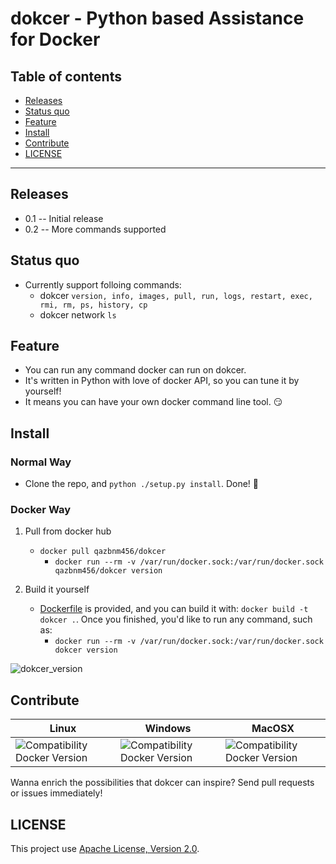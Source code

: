 # dokcer - Python based Assistance for Docker

## **Table of contents**

* [Releases](#releases)
* [Status quo](#status)
* [Feature](#feature)
* [Install](#install)
* [Contribute](#contribute)
* [LICENSE](#license)

---------------------------------------

<a name="releases"></a>
## Releases

- 0.1 -- Initial release
- 0.2 -- More commands supported

<a name="status"></a>
## Status quo

- Currently support folloing commands:
    - dokcer `version, info, images, pull, run, logs, restart, exec, rmi, rm, ps, history, cp`
    - dokcer network `ls`

<a name="feature"></a>
## Feature

- You can run any command docker can run on dokcer.
- It's written in Python with love of docker API, so you can tune it by yourself!
- It means you can have your own docker command line tool. :smirk:

<a name="install"></a>
## Install

### Normal Way

- Clone the repo, and `python ./setup.py install`. Done! :tada:

### Docker Way

1. Pull from docker hub
    - `docker pull qazbnm456/dokcer`
        - `docker run --rm -v /var/run/docker.sock:/var/run/docker.sock qazbnm456/dokcer version`

2. Build it yourself
    - [Dockerfile](Dockerfile) is provided, and you can build it with: `docker build -t dokcer .`. Once you finished, you'd like to run any command, such as:
        - `docker run --rm -v /var/run/docker.sock:/var/run/docker.sock dokcer version`

![dokcer_version](http://i.imgur.com/t8zcoK9.png "dokcer_version")

<a name="contribute"></a>
## Contribute

| Linux | Windows | MacOSX |
|------------------|---------|---------|
| ![Compatibility Docker Version](https://img.shields.io/badge/docker%20version-1.12.3-blue.svg) | ![Compatibility Docker Version](https://img.shields.io/badge/docker%20version-1.12.3-blue.svg) | ![Compatibility Docker Version](https://img.shields.io/badge/docker%20version-1.12.3-blue.svg) |

Wanna enrich the possibilities that dokcer can inspire? Send pull requests or issues immediately!

<a name="license"></a>
## LICENSE

This project use [Apache License, Version 2.0](LICENSE).
